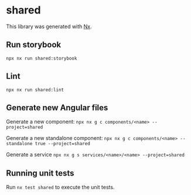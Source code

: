 # shared

This library was generated with [Nx](https://nx.dev).

## Run storybook

`npx nx run shared:storybook`

## Lint

`npx nx run shared:lint`

## Generate new Angular files

Generate a new component:
`npx nx g c components/<name> --project=shared`

Generate a new standalone component:
`npx nx g c components/<name> --standalone true --project=shared`

Generate a service
`npx nx g s services/<name>/<name> --project=shared`

## Running unit tests

Run `nx test shared` to execute the unit tests.
